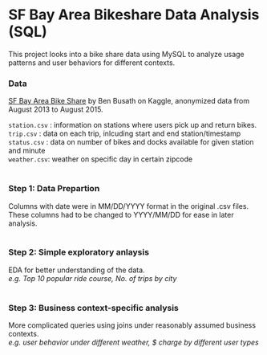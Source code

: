 # SF Bay Area Bikeshare Data Analysis (SQL)
This project looks into a bike share data using MySQL to analyze usage patterns and user behaviors for different contexts.

### Data
[SF Bay Area Bike Share](https://www.kaggle.com/datasets/benhamner/sf-bay-area-bike-share) by Ben Busath on Kaggle, anonymized data from August 2013 to August 2015.

`station.csv` : information on stations where users pick up and return bikes.  
`trip.csv` : data on each trip, inlcuding start and end station/timestamp  
`status.csv` : data on number of bikes and docks available for given station and minute  
`weather.csv`: weather on specific day in certain zipcode  
</br> 

### Step 1: Data Prepartion
Columns with date were in MM/DD/YYYY format in the original .csv files.  
These columns had to be changed to YYYY/MM/DD for ease in later analysis.  
</br> 

### Step 2: Simple exploratory anlaysis
EDA for better understanding of the data.  
_e.g. Top 10 popular ride course, No. of trips by city_  
</br> 

### Step 3: Business context-specific analysis
More complicated queries using joins under reasonably assumed business contexts.  
_e.g. user behavior under different weather, $ charge by different user types_ 


